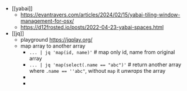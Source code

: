 - [[yabai]]
	- https://evantravers.com/articles/2024/02/15/yabai-tiling-window-management-for-osx/
	- https://d12frosted.io/posts/2022-04-23-yabai-spaces.html
- [[jq]]
	- playground https://jqplay.org/
	- map array to another array
		- `... | jq 'map(id, name)'` # map only id, name from original array
		- `... | jq 'map(select(.name == "abc")'` # return another array where `.name == ''abc"`, without `map` it _unwraps_ the array
		-
		-